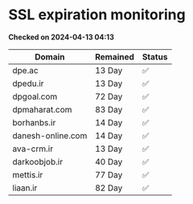 # SSL expiration monitoring

**Checked on 2024-04-13 04:13**

| Domain | Remained | Status       |
|--------|----------|--------------|
| dpe.ac     | 13 Day   | ✅ |
| dpedu.ir     | 13 Day   | ✅ |
| dpgoal.com     | 72 Day   | ✅ |
| dpmaharat.com     | 83 Day   | ✅ |
| borhanbs.ir     | 14 Day   | ✅ |
| danesh-online.com     | 14 Day   | ✅ |
| ava-crm.ir     | 13 Day   | ✅ |
| darkoobjob.ir     | 40 Day   | ✅ |
| mettis.ir     | 77 Day   | ✅ |
| liaan.ir     | 82 Day   | ✅ |
